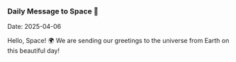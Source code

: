 ### Daily Message to Space 🌌
Date: 2025-04-06

Hello, Space! 🌍 We are sending our greetings to the universe from Earth on this beautiful day!
